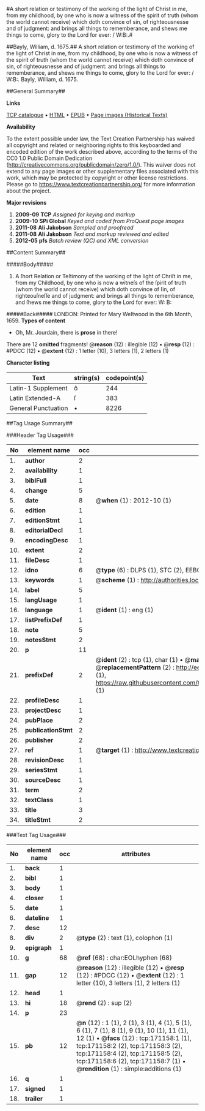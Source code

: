 #A short relation or testimony of the working of the light of Christ in me, from my childhood, by one who is now a witness of the spirit of truth (whom the world cannot receive) which doth convince of sin, of righteousnesse and of judgment: and brings all things to rememberance, and shews me things to come, glory to the Lord for ever: / W:B:.#

##Bayly, William, d. 1675.##
A short relation or testimony of the working of the light of Christ in me, from my childhood, by one who is now a witness of the spirit of truth (whom the world cannot receive) which doth convince of sin, of righteousnesse and of judgment: and brings all things to rememberance, and shews me things to come, glory to the Lord for ever: / W:B:.
Bayly, William, d. 1675.

##General Summary##

**Links**

[TCP catalogue](http://www.ota.ox.ac.uk/tcp/)  • 
[HTML](http://tei.it.ox.ac.uk/tcp/Texts-HTML/free/A76/A76271.html)  • 
[EPUB](http://tei.it.ox.ac.uk/tcp/Texts-EPUB/free/A76/A76271.epub) • 
[Page images (Historical Texts)](https://historicaltexts.jisc.ac.uk/eebo-45097543e)

**Availability**

To the extent possible under law, the Text Creation Partnership has waived all copyright and related or neighboring rights to this keyboarded and encoded edition of the work described above, according to the terms of the CC0 1.0 Public Domain Dedication (http://creativecommons.org/publicdomain/zero/1.0/). This waiver does not extend to any page images or other supplementary files associated with this work, which may be protected by copyright or other license restrictions. Please go to https://www.textcreationpartnership.org/ for more information about the project.

**Major revisions**

1. __2009-09__ __TCP__ *Assigned for keying and markup*
1. __2009-10__ __SPi Global__ *Keyed and coded from ProQuest page images*
1. __2011-08__ __Ali Jakobson__ *Sampled and proofread*
1. __2011-08__ __Ali Jakobson__ *Text and markup reviewed and edited*
1. __2012-05__ __pfs__ *Batch review (QC) and XML conversion*

##Content Summary##

#####Body#####

1. A ſhort Relation or Teſtimony of the working of the light of Chriſt in me, from my Childhood, by one who is now a witneſs of the ſpirit of truth (whom the world cannot receive) which doth convince of ſin, of righteouſneſſe and of judgment: and brings all things to rememberance, and ſhews me things to come, glory to the Lord for ever: W: B:

#####Back#####
LONDON: Printed for Mary Weſtwood in the 6th Month, 1659.
**Types of content**

  * Oh, Mr. Jourdain, there is **prose** in there!

There are 12 **omitted** fragments! 
 @__reason__ (12) : illegible (12)  •  @__resp__ (12) : #PDCC (12)  •  @__extent__ (12) : 1 letter (10), 3 letters (1), 2 letters (1)

**Character listing**


|Text|string(s)|codepoint(s)|
|---|---|---|
|Latin-1 Supplement|ô|244|
|Latin Extended-A|ſ|383|
|General Punctuation|•|8226|

##Tag Usage Summary##

###Header Tag Usage###

|No|element name|occ|attributes|
|---|---|---|---|
|1.|__author__|2||
|2.|__availability__|1||
|3.|__biblFull__|1||
|4.|__change__|5||
|5.|__date__|8| @__when__ (1) : 2012-10 (1)|
|6.|__edition__|1||
|7.|__editionStmt__|1||
|8.|__editorialDecl__|1||
|9.|__encodingDesc__|1||
|10.|__extent__|2||
|11.|__fileDesc__|1||
|12.|__idno__|6| @__type__ (6) : DLPS (1), STC (2), EEBO-CITATION (1), OCLC (1), VID (1)|
|13.|__keywords__|1| @__scheme__ (1) : http://authorities.loc.gov/ (1)|
|14.|__label__|5||
|15.|__langUsage__|1||
|16.|__language__|1| @__ident__ (1) : eng (1)|
|17.|__listPrefixDef__|1||
|18.|__note__|5||
|19.|__notesStmt__|2||
|20.|__p__|11||
|21.|__prefixDef__|2| @__ident__ (2) : tcp (1), char (1)  •  @__matchPattern__ (2) : ([0-9\-]+):([0-9IVX]+) (1), (.+) (1)  •  @__replacementPattern__ (2) : http://eebo.chadwyck.com/downloadtiff?vid=$1&page=$2 (1), https://raw.githubusercontent.com/textcreationpartnership/Texts/master/tcpchars.xml#$1 (1)|
|22.|__profileDesc__|1||
|23.|__projectDesc__|1||
|24.|__pubPlace__|2||
|25.|__publicationStmt__|2||
|26.|__publisher__|2||
|27.|__ref__|1| @__target__ (1) : http://www.textcreationpartnership.org/docs/. (1)|
|28.|__revisionDesc__|1||
|29.|__seriesStmt__|1||
|30.|__sourceDesc__|1||
|31.|__term__|2||
|32.|__textClass__|1||
|33.|__title__|3||
|34.|__titleStmt__|2||


###Text Tag Usage###

|No|element name|occ|attributes|
|---|---|---|---|
|1.|__back__|1||
|2.|__bibl__|1||
|3.|__body__|1||
|4.|__closer__|1||
|5.|__date__|1||
|6.|__dateline__|1||
|7.|__desc__|12||
|8.|__div__|2| @__type__ (2) : text (1), colophon (1)|
|9.|__epigraph__|1||
|10.|__g__|68| @__ref__ (68) : char:EOLhyphen (68)|
|11.|__gap__|12| @__reason__ (12) : illegible (12)  •  @__resp__ (12) : #PDCC (12)  •  @__extent__ (12) : 1 letter (10), 3 letters (1), 2 letters (1)|
|12.|__head__|1||
|13.|__hi__|18| @__rend__ (2) : sup (2)|
|14.|__p__|23||
|15.|__pb__|12| @__n__ (12) : 1 (1), 2 (1), 3 (1), 4 (1), 5 (1), 6 (1), 7 (1), 8 (1), 9 (1), 10 (1), 11 (1), 12 (1)  •  @__facs__ (12) : tcp:171158:1 (1), tcp:171158:2 (2), tcp:171158:3 (2), tcp:171158:4 (2), tcp:171158:5 (2), tcp:171158:6 (2), tcp:171158:7 (1)  •  @__rendition__ (1) : simple:additions (1)|
|16.|__q__|1||
|17.|__signed__|1||
|18.|__trailer__|1||
